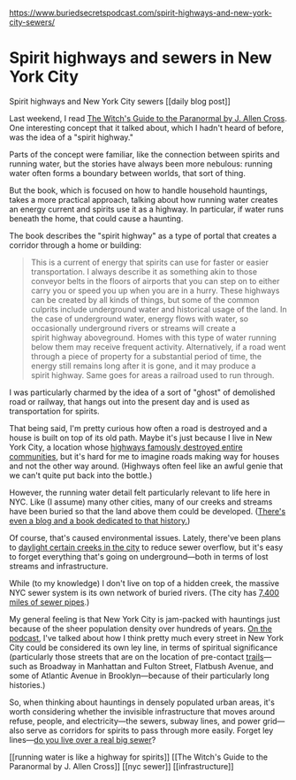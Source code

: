 https://www.buriedsecretspodcast.com/spirit-highways-and-new-york-city-sewers/
# Spirit highways and sewers in New York City
Spirit highways and New York City sewers
[[daily blog post]]

Last weekend, I read [The Witch's Guide to the Paranormal by J. Allen Cross](https://www.goodreads.com/book/show/60190957-the-witch-s-guide-to-the-paranormal). One interesting concept that it talked about, which I hadn't heard of before, was the idea of a "spirit highway."

Parts of the concept were familiar, like the connection between spirits and running water, but the stories have always been more nebulous: running water often forms a boundary between worlds, that sort of thing. 

But the book, which is focused on how to handle household hauntings, takes a more practical approach, talking about how running water creates an energy current and spirits use it as a highway. In particular, if water runs beneath the home, that could cause a haunting.

The book describes the "spirit highway" as a type of portal that creates a corridor through a home or building: 

> This is a current of energy that spirits can use for faster or easier transportation. I always describe it as something akin to those conveyor belts in the floors of airports that you can step on to either carry you or speed you up when you are in a hurry. These highways can be created by all kinds of things, but some of the common culprits include underground water and historical usage of the land. In the case of underground water, energy flows with water, so occasionally underground rivers or streams will create a spirit highway aboveground. Homes with this type of water running below them may receive frequent activity. Alternatively, if a road went through a piece of property for a substantial period of time, the energy still remains long after it is gone, and it may produce a spirit highway. Same goes for areas a railroad used to run through.

I was particularly charmed by the idea of a sort of "ghost" of demolished road or railway, that hangs out into the present day and is used as transportation for spirits.

That being said, I'm pretty curious how often a road is destroyed and a house is built on top of its old path. Maybe it's just because I live in New York City, a location whose [highways famously destroyed entire communities](https://en.wikipedia.org/wiki/The_Power_Broker), but it's hard for me to imagine roads making way for houses and not the other way around. (Highways often feel like an awful genie that we can't quite put back into the bottle.)

However, the running water detail felt particularly relevant to life here in NYC. Like (I assume) many other cities, many of our creeks and streams have been buried so that the land above them could be developed. ([There's even a blog and a book dedicated to that history.](https://hiddenwatersblog.wordpress.com)) 

Of course, that's caused environmental issues. Lately, there've been plans to [daylight certain creeks in the city](https://vancortlandt.org/programs-overview/daylighting-tibbetts-brook/) to reduce sewer overflow, but it's easy to forget everything that's going on underground—both in terms of lost streams and infrastructure. 

While (to my knowledge) I don't live on top of a hidden creek, the massive NYC sewer system is its own network of buried rivers. (The city has [7,400 miles of sewer pipes](https://www.nyc.gov/site/dep/water/sewer-system.page).)

My general feeling is that New York City is jam-packed with hauntings just because of the sheer population density over hundreds of years. [On the podcast](https://www.buriedsecretspodcast.com/ley-lines-in-new-york-window-areas-liminal-spaces-haunted-fordham-university/), I've talked about how I think pretty much every street in New York City could be considered its own ley line, in terms of spiritual significance (particularly those streets that are on the location of pre-contact [trails](https://archive.org/details/indianpathsingre01bolt/page/n3/mode/2up?q=map)—such as Broadway in Manhattan and Fulton Street, Flatbush Avenue, and some of Atlantic Avenue in Brooklyn—because of their particularly long histories.)

So, when thinking about hauntings in densely populated urban areas, it's worth considering whether the invisible infrastructure that moves around refuse, people, and electricity—the sewers, subway lines, and power grid—also serve as corridors for spirits to pass through more easily. Forget ley lines—[do you live over a real big sewer](https://openseweratlas.tumblr.com)?

[[running water is like a highway for spirits]]
[[The Witch's Guide to the Paranormal by J. Allen Cross]]
[[nyc sewer]]
[[infrastructure]]